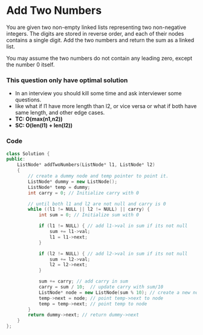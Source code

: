 # Add Two Numbers

You are given two non-empty linked lists representing two non-negative integers. The digits are stored in reverse order, and each of their nodes contains a single digit. Add the two numbers and return the sum as a linked list.

You may assume the two numbers do not contain any leading zero, except the number 0 itself.

### This question only have optimal solution

-   In an interview you should kill some time and ask interviewer some questions.
-   like what if l1 have more length than l2, or vice versa or what if both have same length, and other edge cases.
-   **TC: O(max(n1,n2))**
-   **SC: O(len(l1) + len(l2))**

### Code

```cpp
class Solution {
public:
    ListNode* addTwoNumbers(ListNode* l1, ListNode* l2)
    {
        // create a dummy node and temp pointer to point it.
        ListNode* dummy = new ListNode();
        ListNode* temp = dummy;
        int carry = 0; // Initialize carry with 0

        // until both l1 and l2 are not null and carry is 0
        while ((l1 != NULL || l2 != NULL) || carry) {
            int sum = 0; // Initialize sum with 0

            if (l1 != NULL) { // add l1->val in sum if its not null
                sum += l1->val;
                l1 = l1->next;
            }

            if (l2 != NULL) { // add l2->val in sum if its not null
                sum += l2->val;
                l2 = l2->next;
            }

            sum += carry; // add carry in sum
            carry = sum / 10;  // update carry with sum/10
            ListNode* node = new ListNode(sum % 10); // create a new node with sum%10
            temp->next = node; // point temp->next to node
            temp = temp->next; // point temp to node
        }
        return dummy->next; // return dummy->next
    }
};
```
